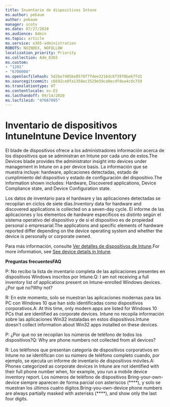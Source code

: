 ```yaml
---
title: Inventario de dispositivos Intune
ms.author: pebaum
author: pebaum
manager: scotv
ms.date: 07/27/2020
ms.audience: Admin
ms.topic: article
ms.service: o365-administration
ROBOTS: NOINDEX, NOFOLLOW
localization_priority: Priority
ms.collection: Adm_O365
ms.custom:
- "1281"
- "6700008"
ms.openlocfilehash: 5d2be7485be8578f7fdee3216dc6f3970be67fd1
ms.sourcegitcommit: c6692ce0fa1358ec3529e59ca0ecdfdea4cdc759
ms.translationtype: HT
ms.contentlocale: es-ES
ms.lasthandoff: 09/14/2020
ms.locfileid: "47667895"
---
```

# <a name="intune-device-inventory"></a><span data-ttu-id="34397-102">Inventario de dispositivos Intune</span><span class="sxs-lookup"><span data-stu-id="34397-102">Intune Device Inventory</span></span>

<span data-ttu-id="34397-103">El blade de dispositivos ofrece a los administradores información acerca de los dispositivos que se administran en Intune por cada uno de estos.</span><span class="sxs-lookup"><span data-stu-id="34397-103">The Devices blade provides the administrator insight into devices under management in Intune on a per device basis.</span></span> <span data-ttu-id="34397-104">La información que se muestra incluye: hardware, aplicaciones detectadas, estado de cumplimiento del dispositivo y estado de configuración del dispositivo.</span><span class="sxs-lookup"><span data-stu-id="34397-104">The information shown includes: Hardware, Discovered applications, Device Compliance state, and Device Configuration state.</span></span>

<span data-ttu-id="34397-105">Los datos de inventario para el hardware y las aplicaciones detectadas se recopilan en ciclos de siete días.</span><span class="sxs-lookup"><span data-stu-id="34397-105">Inventory data for hardware and discovered applications is collected on a seven-day cycle.</span></span> <span data-ttu-id="34397-106">El informe de las aplicaciones y los elementos de hardware específicos es distinto según el sistema operativo del dispositivo y de si el dispositivo es de propiedad personal o empresarial.</span><span class="sxs-lookup"><span data-stu-id="34397-106">The applications and specific elements of hardware reported differ depending on the device operating system and whether the device is personally or corporate owned.</span></span>

<span data-ttu-id="34397-107">Para más información, consulte [Ver detalles de dispositivos de Intune](https://docs.microsoft.com/intune/device-inventory).</span><span class="sxs-lookup"><span data-stu-id="34397-107">For more information, see [See device details in Intune](https://docs.microsoft.com/intune/device-inventory).</span></span>

<span data-ttu-id="34397-108">**Preguntas frecuentes**</span><span class="sxs-lookup"><span data-stu-id="34397-108">**FAQ**</span></span>

<span data-ttu-id="34397-109">P: No recibo la lista de inventario completa de las aplicaciones presentes en dispositivos Windows inscritos por Intune.</span><span class="sxs-lookup"><span data-stu-id="34397-109">Q: I am not receiving a full inventory list of applications present on Intune-enrolled Windows devices.</span></span> <span data-ttu-id="34397-110">¿Por qué no?</span><span class="sxs-lookup"><span data-stu-id="34397-110">Why not?</span></span>

<span data-ttu-id="34397-111">R: En este momento, solo se muestran las aplicaciones modernas para las PC con Windows 10 que han sido identificadas como dispositivos corporativos.</span><span class="sxs-lookup"><span data-stu-id="34397-111">A: At this time, only modern apps are listed for Windows 10 PCs that are identified as corporate devices.</span></span> <span data-ttu-id="34397-112">Intune no recopila información sobre las aplicaciones Win32 instaladas en estos dispositivos.</span><span class="sxs-lookup"><span data-stu-id="34397-112">Intune doesn't collect information about Win32 apps installed on these devices.</span></span>

<span data-ttu-id="34397-113">P: ¿Por qué no se recopilan los números de teléfono de todos los dispositivos?</span><span class="sxs-lookup"><span data-stu-id="34397-113">Q: Why are phone numbers not collected from all devices?</span></span>

<span data-ttu-id="34397-114">R: Los teléfonos que presentan categoría de dispositivos corporativos en Intune no se identifican con su número de teléfono completo cuando, por ejemplo, se ejecuta un informe de inventario de dispositivos móviles.</span><span class="sxs-lookup"><span data-stu-id="34397-114">A: Phones categorized as corporate devices in Intune are not identified with their full phone number when, for example, you run a mobile device inventory report.</span></span> <span data-ttu-id="34397-115">Los números de teléfono de dispositivos Bring-your-own-device siempre aparecen de forma parcial con asteriscos (\*\*\*\*), y solo se muestran los últimos cuatro dígitos.</span><span class="sxs-lookup"><span data-stu-id="34397-115">Bring-you-own-device phone numbers are always partially masked with asterisks (\*\*\*\*), and show only the last four digits.</span></span>